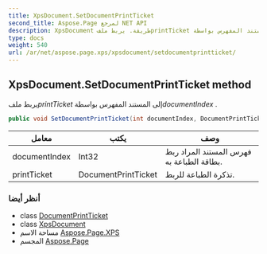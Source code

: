 ```yaml
---
title: XpsDocument.SetDocumentPrintTicket
second_title: Aspose.Page لمرجع NET API
description: XpsDocument طريقة. يربط ملفprintTicket إلى المستند المفهرس بواسطةdocumentIndex .
type: docs
weight: 540
url: /ar/net/aspose.page.xps/xpsdocument/setdocumentprintticket/
---
```

## XpsDocument.SetDocumentPrintTicket method

يربط ملف*printTicket* إلى المستند المفهرس بواسطة*documentIndex* .

```csharp
public void SetDocumentPrintTicket(int documentIndex, DocumentPrintTicket printTicket)
```

| معامل | يكتب | وصف |
| --- | --- | --- |
| documentIndex | Int32 | فهرس المستند المراد ربط بطاقة الطباعة به. |
| printTicket | DocumentPrintTicket | تذكرة الطباعة للربط. |

### أنظر أيضا

* class [DocumentPrintTicket](../../../aspose.page.xps.xpsmetadata/documentprintticket/)
* class [XpsDocument](../)
* مساحة الاسم [Aspose.Page.XPS](../../xpsdocument/)
* المجسم [Aspose.Page](../../../)


